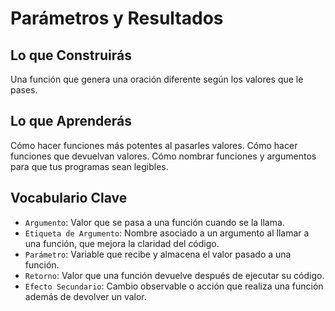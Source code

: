 # Parámetros y Resultados

## Lo que Construirás
Una función que genera una oración diferente según los valores que le pases.

## Lo que Aprenderás
Cómo hacer funciones más potentes al pasarles valores.
Cómo hacer funciones que devuelvan valores.
Cómo nombrar funciones y argumentos para que tus programas sean legibles.

## Vocabulario Clave
- `Argumento`: Valor que se pasa a una función cuando se la llama.
- `Etiqueta de Argumento`: Nombre asociado a un argumento al llamar a una función, que mejora la claridad del código.
- `Parámetro`: Variable que recibe y almacena el valor pasado a una función.
- `Retorno`: Valor que una función devuelve después de ejecutar su código.
- `Efecto Secundario`: Cambio observable o acción que realiza una función además de devolver un valor.

